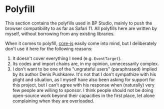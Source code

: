 
# Polyfill

This section contains the polyfills used in BP Studio,
mainly to push the browser compatibility to as far as Safari 11.
All polyfills here are written by myself, without borrowing from any existing libraries.

When it comes to polyfill,
[core-js](https://github.com/zloirock/core-js) easily come into mind,
but I deliberately don't use it here for the following reasons:

1. It doesn't cover everything I need (e.g. `EventTarget`).
2. Its codes and import chains are, in my opinion, unnecessarily complex.
3. I don't want to be one of the "ungrateful users" (paraphrased) implied by its author Denis Pushkarev.
   It's not that I don't sympathize with his plight and situation,
   as I myself have also been asking for support for this project,
   but I can't agree with his response when (naturally) very few people are willing to sponsor.
   I think people should not be doing open-source work beyond their capacities in the first place,
   let alone complaining when they are overloaded.
